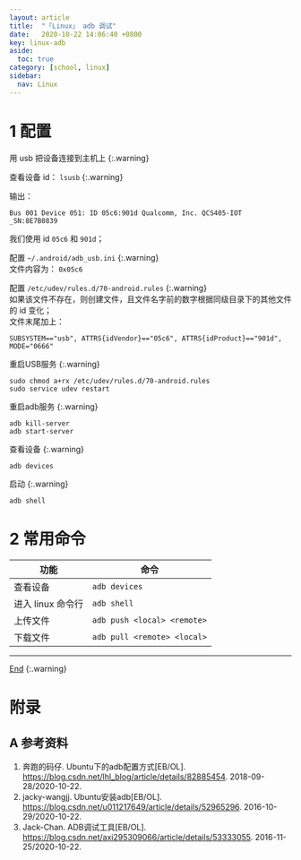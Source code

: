 ```yaml
---
layout: article
title:  "「Linux」 adb 调试"
date:   2020-10-22 14:06:40 +0800
key: linux-adb
aside:
  toc: true
category: [school, linux]
sidebar:
  nav: Linux
---
```

<span id="head"></span>

<!--more-->

# 1 配置

用 usb 把设备连接到主机上
{:.warning}  


查看设备 id： `lsusb`
{:.warning}  

输出：    
```
Bus 001 Device 051: ID 05c6:901d Qualcomm, Inc. QCS405-IOT _SN:8E7B0839
```
我们使用 id `05c6` 和 `901d`；    

配置 `~/.android/adb_usb.ini`
{:.warning}  
文件内容为： `0x05c6`   

配置 `/etc/udev/rules.d/70-android.rules`
{:.warning}  
如果该文件不存在，则创建文件，且文件名字前的数字根据同级目录下的其他文件的 id 变化；   
文件末尾加上：    
```
SUBSYSTEM=="usb", ATTRS{idVendor}=="05c6", ATTRS{idProduct}=="901d", MODE="0666"
```

重启USB服务
{:.warning}  
```
sudo chmod a+rx /etc/udev/rules.d/70-android.rules
sudo service udev restart
```

重启adb服务
{:.warning}  
```
adb kill-server
adb start-server
```

查看设备
{:.warning}  
```
adb devices
```

启动
{:.warning}  
```
adb shell
```


# 2 常用命令


| 功能 | 命令 |
| --- | --- |
| 查看设备 | `adb devices`  |
| 进入 linux 命令行 | `adb shell`  |
| 上传文件 | `adb push <local> <remote>`  |
| 下载文件 | `adb pull <remote> <local>`  |

-------------------  
[End](#head)
{:.warning}  


# 附录
## A 参考资料
1. 奔跑的码仔. Ubuntu下的adb配置方式[EB/OL]. <https://blog.csdn.net/lhl_blog/article/details/82885454>. 2018-09-28/2020-10-22.    
1. jacky-wangjj. Ubuntu安装adb[EB/OL]. <https://blog.csdn.net/u011217649/article/details/52965296>. 2016-10-29/2020-10-22.        
1. Jack-Chan. ADB调试工具[EB/OL]. <https://blog.csdn.net/axi295309066/article/details/53333055>. 2016-11-25/2020-10-22.      
